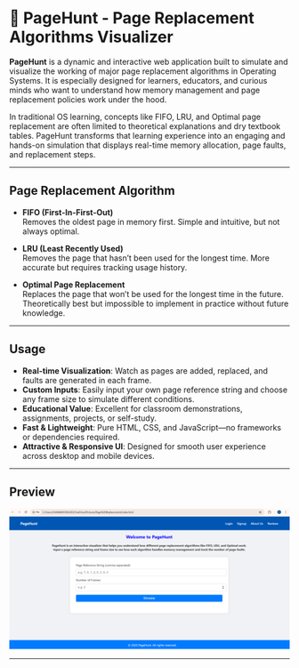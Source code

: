 # 🚀 PageHunt - Page Replacement Algorithms Visualizer

**PageHunt** is a dynamic and interactive web application built to simulate and visualize the working of major page replacement algorithms in Operating Systems. It is especially designed for learners, educators, and curious minds who want to understand how memory management and page replacement policies work under the hood.

In traditional OS learning, concepts like FIFO, LRU, and Optimal page replacement are often limited to theoretical explanations and dry textbook tables. PageHunt transforms that learning experience into an engaging and hands-on simulation that displays real-time memory allocation, page faults, and replacement steps.

---

##  Page Replacement Algorithm

-  **FIFO (First-In-First-Out)**  
  Removes the oldest page in memory first. Simple and intuitive, but not always optimal.

-  **LRU (Least Recently Used)**  
  Removes the page that hasn’t been used for the longest time. More accurate but requires tracking usage history.

-  **Optimal Page Replacement**  
  Replaces the page that won’t be used for the longest time in the future. Theoretically best but impossible to implement in practice without future knowledge.

---

##  Usage

-  **Real-time Visualization**: Watch as pages are added, replaced, and faults are generated in each frame.
-  **Custom Inputs**: Easily input your own page reference string and choose any frame size to simulate different conditions.
-  **Educational Value**: Excellent for classroom demonstrations, assignments, projects, or self-study.
-  **Fast & Lightweight**: Pure HTML, CSS, and JavaScript—no frameworks or dependencies required.
-  **Attractive & Responsive UI**: Designed for smooth user experience across desktop and mobile devices.

---


##  Preview
![Alt text](Pagehunt.png)

---



